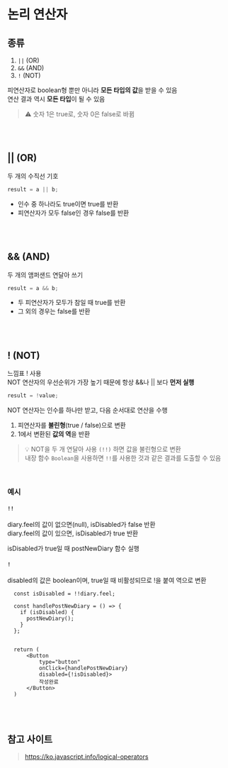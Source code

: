 # 논리 연산자

## 종류

1. `||` (OR)
2. `&&` (AND)
3. `!` (NOT)

피연산자로 boolean형 뿐만 아니라 **모든 타입의 값**을 받을 수 있음     
연산 결과 역시 **모든 타입**이 될 수 있음 

> ⚠️ 숫자 1은 true로, 숫자 0은 false로 바뀜 

<br><br>

## || (OR) 

두 개의 수직선 기호

```js
result = a || b;
```

* 인수 중 하나라도 true이면 true를 반환
* 피연산자가 모두 false인 경우 false를 반환

<br><br>

## && (AND)

두 개의 앰퍼샌드 연달아 쓰기

```js
result = a && b;
```

* 두 피연산자가 모두가 참일 때 true를 반환
* 그 외의 경우는 false를 반환

<br><br>

## ! (NOT)

느낌표 ! 사용  
NOT 연산자의 우선순위가 가장 높기 때문에 항상 &&나 || 보다 **먼저 실행**

```js
result = !value;
```

NOT 연산자는 인수를 하나만 받고, 다음 순서대로 연산을 수행

1. 피연산자를 **불린형**(true / false)으로 변환 
2. 1에서 변환된 **값의 역**을 반환

> 💡 NOT을 두 개 연달아 사용 `(!!)` 하면 값을 불린형으로 변환  
> 내장 함수 `Boolean`을 사용하면 `!!`를 사용한 것과 같은 결과를 도출할 수 있음

<br>

### 예시

#### `!!`

diary.feel의 값이 없으면(null), isDisabled가 false 반환    
diary.feel의 값이 있으면, isDisabled가 true 반환  

isDisabled가 true일 때 postNewDiary 함수 실행 


#### `!`

disabled의 값은 boolean이며, true일 때 비활성되므로 !을 붙여 역으로 변환


```tsx
  const isDisabled = !!diary.feel;

  const handlePostNewDiary = () => {
    if (isDisabled) {
      postNewDiary();
    }
  };
  
  
  return (
      <Button 
          type="button"
          onClick={handlePostNewDiary}
          disabled={!isDisabled}>
          작성완료
      </Button>
  )
```

<br><br>

## 참고 사이트

> https://ko.javascript.info/logical-operators
